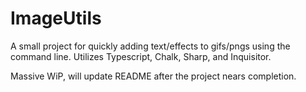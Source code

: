 # ImageUtils

A small project for quickly adding text/effects to gifs/pngs using the command line. Utilizes Typescript, Chalk, Sharp, and Inquisitor.

Massive WiP, will update README after the project nears completion.
